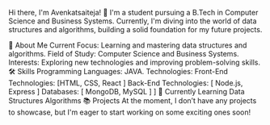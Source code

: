Hi there, I'm Avenkatsaiteja! 👋
I'm a student pursuing a B.Tech in Computer Science and Business Systems. Currently, I'm diving into the world of data structures and algorithms, building a solid foundation for my future projects.

🚀 About Me
Current Focus: Learning and mastering data structures and algorithms.
Field of Study: Computer Science and Business Systems.
Interests: Exploring new technologies and improving problem-solving skills.
🛠️ Skills
Programming Languages: JAVA.
Technologies: Front-End Technologies:  [HTML, CSS, React ]
               Back-End Technologies: [ Node.js, Express  ]
              Databases: [  MongoDB, MySQL ] ]
🌱 Currently Learning
Data Structures
Algorithms
📚 Projects
At the moment, I don’t have any projects to showcase, but I'm eager to start working on some exciting ones soon!
